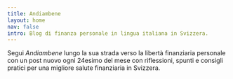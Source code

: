 ```yaml
---
title: Andiambene
layout: home
nav: false
intro: Blog di finanza personale in lingua italiana in Svizzera.
---
```


Segui _Andiambene_ lungo la sua strada verso la libertà finanziaria personale con un post nuovo ogni 24esimo del mese con riflessioni, spunti e consigli pratici per una migliore salute finanziaria in Svizzera.
